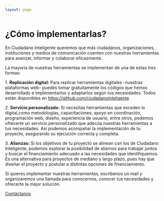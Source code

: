 ```yaml
---
layout: page
---
```


# <span class="span-white">¿Cómo implementarlas?</span>

<span class="span-white">En Ciudadano Inteligente queremos que más ciudadanos, organizaciones, instituciones y medios de comunicación cuenten con nuestras herramientas para avanzar, informar y colaborar eficazmente.</span>

<span class="span-white"> La mayoría de nuestras herramientas se implementan de una de estas tres formas:</span>

<span class="span-white"> 1. **Replicación digital:** Para replicar herramientas digitales -nuestras plataformas web- puedes tomar gratuitamente los códigos que hemos desarrollado e implementarlos y adaptarlos según tus necesidades. Todos están disponibles en https://github.com/ciudadanointeligente</span>

<span class="span-white"> 2. **Servicio personalizado:** Si necesitas herramientas que exceden lo digital,como metodologías, capacitaciones, apoyo en coordinación, programación web, diseño, experiencia de usuario, entre otros, podemos ofrecerte un servicio personalizado que adecúa nuestras herramientas a tus necesidades. Así podemos acompañar la implementación de tu proyecto, asegurando su ejecución correcta y completa.</span>

<span class="span-white"> 3. **Alianzas:** Si los objetivos de tu proyecto se alinean con los de Ciudadano Inteligente, podemos explorar la posibilidad de aliarnos para trabajar juntos y buscar el financiamiento adecuado a las necesidades que identifiquemos. Es una alternativa para proyectos de mediano y largo plazo, pues hay que diseñar el proyecto y postular a distintas opciones de financiamiento.</span>


Si quieres implementar nuestras herramientas, escríbenos un mail y organizaremos una llamada para conocernos, conocer tus necesidades y ofrecerte la mejor solución.

<div class="text-right">
  <a href="mailto:info@ciudadano" class="btn btn-primary bg-participacion-ciudadana">Contáctanos</a>
</div>
